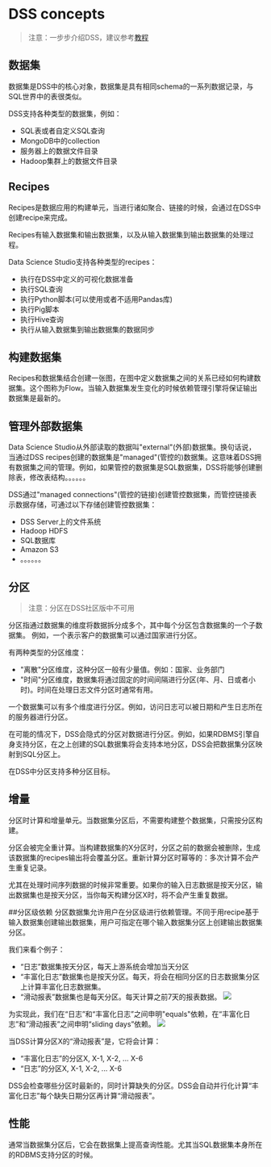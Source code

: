 # DSS concepts #

>注意：一步步介绍DSS，建议参考[教程](https://www.dataiku.com/learn/portals/tutorials.html)

## 数据集
数据集是DSS中的核心对象，数据集是具有相同schema的一系列数据记录，与SQL世界中的表很类似。

DSS支持各种类型的数据集，例如：
- SQL表或者自定义SQL查询
- MongoDB中的collection
- 服务器上的数据文件目录
- Hadoop集群上的数据文件目录

## Recipes
Recipes是数据应用的构建单元，当进行诸如聚合、链接的时候，会通过在DSS中创建recipe来完成。

Recipes有输入数据集和输出数据集，以及从输入数据集到输出数据集的处理过程。

Data Science Studio支持各种类型的recipes：
- 执行在DSS中定义的可视化数据准备
- 执行SQL查询
- 执行Python脚本(可以使用或者不适用Pandas库)
- 执行Pig脚本
- 执行Hive查询
- 执行从输入数据集到输出数据集的数据同步

## 构建数据集
Recipes和数据集结合创建一张图，在图中定义数据集之间的关系已经如何构建数据集。这个图称为Flow。当输入数据集发生变化的时候依赖管理引擎将保证输出数据集是最新的。

## 管理外部数据集
Data Science Studio从外部读取的数据叫"external"(外部)数据集。换句话说，当通过DSS recipes创建的数据集是"managed"(管控的)数据集。这意味着DSS拥有数据集之间的管理。例如，如果管控的数据集是SQL数据集，DSS将能够创建删除表，修改表结构。。。。。。

DSS通过"managed connections"(管控的链接)创建管控数据集，而管控链接表示数据存储，可通过以下存储创建管控数据集：
- DSS Server上的文件系统
- Hadoop HDFS
- SQL数据库
- Amazon S3
- 。。。。。。

## 分区
>注意：分区在DSS社区版中不可用

分区指通过数据集的维度将数据拆分成多个，其中每个分区包含数据集的一个子数据集。
例如，一个表示客户的数据集可以通过国家进行分区。

有两种类型的分区维度：
- "离散"分区维度，这种分区一般有少量值。例如：国家、业务部门
- "时间"分区维度，数据集将通过固定的时间间隔进行分区(年、月、日或者小时)。时间在处理日志文件分区时通常有用。

一个数据集可以有多个维度进行分区。例如，访问日志可以被日期和产生日志所在的服务器进行分区。

在可能的情况下，DSS会隐式的分区对数据进行分区。例如，如果RDBMS引擎自身支持分区，在之上创建的SQL数据集将会支持本地分区，DSS会把数据集分区映射到SQL分区上。

在DSS中分区支持多种分区目标。

## 增量
分区时计算和增量单元。当数据集分区后，不需要构建整个数据集，只需按分区构建。

分区会被完全重计算。当构建数据集的X分区时，分区之前的数据会被删除，生成该数据集的recipes输出将会覆盖分区。重新计算分区时幂等的：多次计算不会产生重复记录。

尤其在处理时间序列数据的时候非常重要。如果你的输入日志数据是按天分区，输出数据集也是按天分区，当你每天构建分区X时，将不会产生重复数据。

##分区级依赖
分区数据集允许用户在分区级进行依赖管理。不同于用recipe基于输入数据集创建输出数据集，用户可指定在哪个输入数据集分区上创建输出数据集分区。

我们来看个例子：
- “日志”数据集按天分区，每天上游系统会增加当天分区
- “丰富化日志”数据集也是按天分区。每天，将会在相同分区的日志数据集分区上计算丰富化日志数据集。
- “滑动报表”数据集也是每天分区。每天计算之前7天的报表数据。
![](images/partition-dependencies-1.jpg)

为实现此，我们在“日志”和“丰富化日志”之间申明"equals"依赖，在“丰富化日志”和“滑动报表”之间申明“sliding days”依赖。
![](images/partition-dependencies-2.jpg)

当DSS计算分区X的“滑动报表”是，它将会计算：
- “丰富化日志”的分区X, X-1, X-2, ... X-6
- “日志”的分区X, X-1, X-2, ... X-6

DSS会检查哪些分区时最新的，同时计算缺失的分区。DSS会自动并行化计算“丰富化日志”每个缺失日期分区再计算“滑动报表”。

## 性能
通常当数据集分区后，它会在数据集上提高查询性能。尤其当SQL数据集本身所在的RDBMS支持分区的时候。
